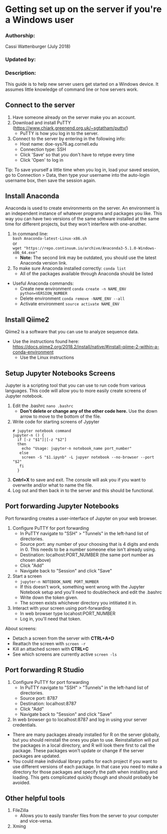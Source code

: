 Getting set up on the server if you're a Windows user
========================================

### Authorship:
Cassi Wattenburger (July 2018)

### Updated by:

### Description:
This guide is to help new server users get started on a Windows device. It assumes little knowledge of command line or how servers work.

## Connect to the server
1. Have someone already on the server make you an account.
2. Download and install PuTTY (https://www.chiark.greenend.org.uk/~sgtatham/putty/)
   - PuTTY is how you log in to the server.
3. Connect to the server by entering in the following info:
   - Host name: doe-sys76.ag.cornell.edu
   - Connection type: SSH
   - Click 'Save' so that you don't have to retype every time
   - Click 'Open' to log in
  
Tip: To save yourself a little time when you log in, load your saved session, go to Connection > Data, then type your username into the auto-login username box, then save the session again.

## Install Anaconda
Anaconda is used to create environments on the server. An environment is an independent instance of whatever programs and packages you like.
This way you can have two versions of the same software installed at the same time for different projects, 
but they won't interfere with one-another.

1. In command line:\
 `bash Anaconda-latest-Linux-x86.sh`   
 or\
 `wget "https://repo.continuum.io/archive/Anaconda3-5.1.0-Windows-x86_64.exe"`
   - **Note:** The second link may be outdated, you should use the latest Anaconda version link.
2. To make sure Anaconda installed correctly:
 `conda list`
   - All of the packages available through Anaconda should be listed
- Useful Anaconda commands:
   - Create new environment
   `conda create -n NAME_ENV python=VERSION_NUMBER`
   - Delete environment
   `conda remove -NAME_ENV --all`
   - Activate environment
   `source activate NAME_ENV`

## Install Qiime2
Qiime2 is a software that you can use to analyze sequence data. 
   - Use the instructions found here: https://docs.qiime2.org/2018.2/install/native/#install-qiime-2-within-a-conda-environment
     - Use the Linux instructions
  
## Setup Jupyter Notebooks Screens
Jupyter is a scripting tool that you can use to run code from various languages. This code will allow you to more easily create screens of Jupyter notebook.
1. Edit the .bashrc
   `nano .bashrc`
   - **Don't delete or change any of the other code here.** Use the down arrow to move to the bottom of the file.
2. Write code for starting screens of Jypyter
   ```
   # jupyter notebook command
   jupyter-n () {
     if [-z "$1"]|[-z "$2"]
     then
       echo "Usage: jupyter-n notebook_name port_number"
      else
       screen -S "$1.ipynb" -L jupyer notebook --no-browser --port "$2"
      fi
     }
   ```
3. **Cntrl+X** to save and exit. The console will ask you if you want to overwrite and/or what to name the file.
4. Log out and then back in to the server and this should be functional.
 
## Port forwarding Jupyter Notebooks
Port forwarding creates a user-interface of Jupyter on your web browser.
1. Configure PuTTY for port forwarding
   - In PuTTY navigate to "SSH" > "Tunnels" in the left-hand list of directories.
   - Source port: any number of your choosing that is 4 digits and ends in 0. This needs to be a number someone else isn't already using.
   - Destination: localhost:PORT_NUMBER (the same port number as chosen above)
   - Click "Add"
   - Navigate back to "Session" and click "Save"
2. Start a screen
   - `jupyter-n NOTEBOOK_NAME PORT_NUMBER`
   - If this doesn't work, something went wrong with the Jupyter Notebook setup and you'll need to doublecheck and edit the .bashrc
   - Write down the token given.
   - The screen exists whichever directory you intitiated it in.
3. Interact with your screen using port-forwarding
   - In web browser type locahost:PORT_NUMBER
   - Log in, you'll need that token.

About screens:
   - Detach a screen from the server with **CTRL+A+D**
   - Reattach the screen with `screen -r`
   - Kill an attached screen with **CTRL+C**
   - See which screens are currently active `screen -ls`
  
## Port forwarding R Studio
1. Configure PuTTY for port forwarding
   - In PuTTY navigate to "SSH" > "Tunnels" in the left-hand list of directories.
   - Source port: 8787
   - Destination: localhost:8787
   - Click "Add"
   - Navigate back to "Session" and click "Save"
2. In web browser go to localhost:8787 and log in using your server credentials.
 - There are many packages already installed for R on the server globally, but you should reinstall the ones you plan to use. Reinstallation will put the packages in a local directory, and R will look there first to call the package. These packages won't update or change if the server packages are updated.
 - You could make individual library paths for each project if you want to use different versions of each package. In that case you need to make a directory for those packages and specify the path when installing and loading. This gets complicated quickly though and should probably be avoided.

## Other helpful tools
1. FileZilla
   - Allows you to easily transfer files from the server to your computer and vice-versa.
2. Xming
 
  
 
